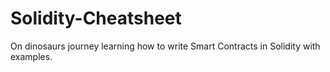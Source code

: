 # Solidity-Cheatsheet
On dinosaurs journey learning how to write Smart Contracts in Solidity with examples.
